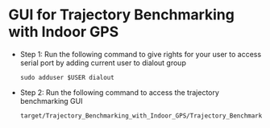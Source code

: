 # GUI for Trajectory Benchmarking with Indoor GPS

* Step 1:
    Run the following command to give rights for your user to access serial port by adding current user to dialout group

    ```
    sudo adduser $USER dialout
    ```

* Step 2:
    Run the following command to access the trajectory benchmarking GUI

    ```
    target/Trajectory_Benchmarking_with_Indoor_GPS/Trajectory_Benchmarking_with_Indoor_GPS
    ```



